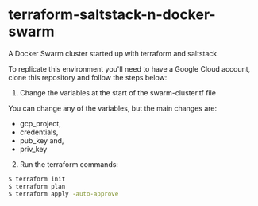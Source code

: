# terraform-saltstack-n-docker-swarm
A Docker Swarm cluster started up with terraform and saltstack.

To replicate this environment you'll need to have a Google Cloud account, clone this repository and follow the steps below:

 1. Change the variables at the start of the swarm-cluster.tf file

 You can change any of the variables, but the main changes are:

 - gcp_project,
 - credentials,
 - pub_key and,
 - priv_key

 2. Run the terraform commands:

 ```bash
 $ terraform init
 $ terraform plan
 $ terraform apply -auto-approve
 ```
